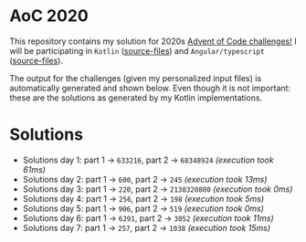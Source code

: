 # AoC 2020

This repository contains my solution for 2020s [Advent of Code challenges!](https://adventofcode.com/2020)
I will be participating in `Kotlin` ([source-files](https://github.com/KristofAchten/AoC2020/tree/master/kotlin/src)) and `Angular/typescript` ([source-files](https://github.com/KristofAchten/AoC2020/tree/master/angular/aoc/src/app)).

The output for the challenges (given my personalized input files) is automatically generated and shown below. Even though it is not important: these are the solutions as generated by my Kotlin implementations.

# Solutions
- Solutions day 1: part 1 -> `633216`, part 2 -> `68348924` *(execution took 61ms)*
- Solutions day 2: part 1 -> `600`, part 2 -> `245` *(execution took 13ms)*
- Solutions day 3: part 1 -> `220`, part 2 -> `2138320800` *(execution took 0ms)*
- Solutions day 4: part 1 -> `256`, part 2 -> `198` *(execution took 5ms)*
- Solutions day 5: part 1 -> `906`, part 2 -> `519` *(execution took 0ms)*
- Solutions day 6: part 1 -> `6291`, part 2 -> `3052` *(execution took 11ms)*
- Solutions day 7: part 1 -> `257`, part 2 -> `1038` *(execution took 15ms)*
